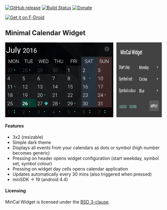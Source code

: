 [![GitHub release](https://img.shields.io/github/release/mvmike/min-cal-widget.svg)](https://github.com/mvmike/min-cal-widget/releases)
[![Build Status](https://travis-ci.org/mvmike/min-cal-widget.svg?branch=master)](https://travis-ci.org/mvmike/min-cal-widget)
[![Donate](https://img.shields.io/badge/donate-paypal-blue.svg)](https://www.paypal.me/mvmike)

<div style="display:flex;" >
    <a href="https://f-droid.org/app/cat.mvmike.minimalcalendarwidget">
        <img src="https://f-droid.org/badge/get-it-on.png"
             alt="Get it on F-Droid" height="80">
    </a>
</div>

## Minimal Calendar Widget

<div style="display:flex;" >
    <img src="assets/widget_preview.png" width="69%" >
    <img style="margin-left:10px;" src="assets/configuration_preview.png" width="29%" >
</div>

#### Features

* 3x2 (resizable)
* Simple dark theme
* Displays all events from your calendars as dots or symbol (high number becomes generic)
* Pressing on header opens widget configuration (start weekday, symbol set, symbol colour)
* Pressing on widget day cells opens calendar application
* Updates automatically every 30 mins (also triggered when pressed)
* minSDK → 19 (android 4.4)

#### Licensing

MinCal Widget is licensed under the [BSD 3-clause](https://github.com/mvmike/min-cal-widget/blob/master/LICENSE).